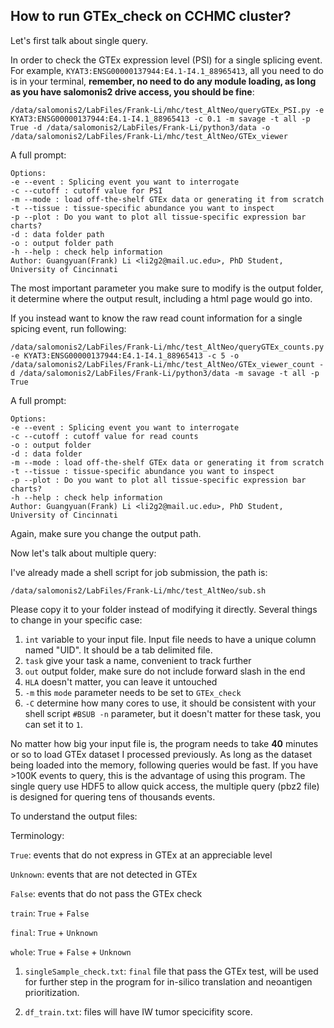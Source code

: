 ## How to run GTEx_check on CCHMC cluster?

Let's first talk about single query.

In order to check the GTEx expression level (PSI) for a single splicing event. For example, `KYAT3:ENSG00000137944:E4.1-I4.1_88965413`, all you need to do is in your terminal, **remember, no need to do any module loading, as long as you have salomonis2 drive access, you should be fine**:

```
/data/salomonis2/LabFiles/Frank-Li/mhc/test_AltNeo/queryGTEx_PSI.py -e KYAT3:ENSG00000137944:E4.1-I4.1_88965413 -c 0.1 -m savage -t all -p True -d /data/salomonis2/LabFiles/Frank-Li/python3/data -o /data/salomonis2/LabFiles/Frank-Li/mhc/test_AltNeo/GTEx_viewer
```

A full prompt:

```
Options:
-e --event : Splicing event you want to interrogate
-c --cutoff : cutoff value for PSI
-m --mode : load off-the-shelf GTEx data or generating it from scratch
-t --tissue : tissue-specific abundance you want to inspect
-p --plot : Do you want to plot all tissue-specific expression bar charts?
-d : data folder path
-o : output folder path
-h --help : check help information 
Author: Guangyuan(Frank) Li <li2g2@mail.uc.edu>, PhD Student, University of Cincinnati
```

The most important parameter you make sure to modify is the output folder, it determine where the output result, including a html page would go into.


If you instead want to know the raw read count information for a single spicing event, run following:

```
/data/salomonis2/LabFiles/Frank-Li/mhc/test_AltNeo/queryGTEx_counts.py -e KYAT3:ENSG00000137944:E4.1-I4.1_88965413 -c 5 -o /data/salomonis2/LabFiles/Frank-Li/mhc/test_AltNeo/GTEx_viewer_count -d /data/salomonis2/LabFiles/Frank-Li/python3/data -m savage -t all -p True
```

A full prompt:

```
Options:
-e --event : Splicing event you want to interrogate
-c --cutoff : cutoff value for read counts
-o : output folder
-d : data folder
-m --mode : load off-the-shelf GTEx data or generating it from scratch
-t --tissue : tissue-specific abundance you want to inspect
-p --plot : Do you want to plot all tissue-specific expression bar charts?
-h --help : check help information 
Author: Guangyuan(Frank) Li <li2g2@mail.uc.edu>, PhD Student, University of Cincinnati
```

Again, make sure you change the output path.



Now let's talk about multiple query:

I've already made a shell script for job submission, the path is:

```
/data/salomonis2/LabFiles/Frank-Li/mhc/test_AltNeo/sub.sh
```

Please copy it to your folder instead of modifying it directly. Several things to change in your specific case:

1. `int` variable to your input file. Input file needs to have a unique column named "UID". It should be a tab delimited file.
2. `task` give your task a name, convenient to track further
3. `out` output folder, make sure do not include forward slash in the end
4. `HLA` doesn't matter, you can leave it untouched
5. `-m` this `mode` parameter needs to be set to `GTEx_check`
6. `-C` determine how many cores to use, it should be consistent with your shell script `#BSUB -n` parameter, but it doesn't matter for these task, you can set it to `1`.

No matter how big your input file is, the program needs to take **40** minutes or so to load GTEx dataset I processed previously. As long as the dataset being loaded into the memory, following queries would be fast. If you have >100K events to query, this is the advantage of using this program. The single query use HDF5 to allow quick access, the multiple query (pbz2 file) is designed for quering tens of thousands events.

To understand the output files:

Terminology:

`True`: events that do not express in GTEx at an appreciable level

`Unknown`: events that are not detected in GTEx

`False`: events that do not pass the GTEx check

`train`: `True` + `False`

`final`: `True` + `Unknown`

`whole`: `True` + `False` + `Unknown`

1. `singleSample_check.txt`: `final` file that pass the GTEx test, will be used for further step in the program for in-silico translation and neoantigen prioritization. 

2. `df_train.txt`: files will have IW tumor specicifity score.



